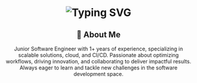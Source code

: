 <!--## Hi, I'm Immanuvel 👋-->

<div align="center">
    <h1>
        <img src="https://readme-typing-svg.herokuapp.com?font=Jetbrains+mono&size=40&duration=3000&color=00FF00&center=true&vCenter=true&width=525&lines=Hey..+I'm+Immanuvel;Welcome+to+my+Github..;" alt="Typing SVG"/>
    </h1>
</div>

<div align="center">
    <h2>🚀 About Me</h2>
    <p>Junior Software Engineer with 1+ years of experience, specializing in scalable solutions, cloud, and CI/CD. Passionate about optimizing workflows, driving innovation, and collaborating to deliver impactful results. Always eager to learn and tackle new challenges in the software development space.</p>
</div>

<!--
**imman45/imman45** is a ✨ _special_ ✨ repository because its `README.md` (this file) appears on your GitHub profile.

Here are some ideas to get you started:

- 🔭 I’m currently working on ...
- 🌱 I’m currently learning ...
- 👯 I’m looking to collaborate on ...
- 🤔 I’m looking for help with ...
- 💬 Ask me about ...
- 📫 How to reach me: ...
- 😄 Pronouns: ...
- ⚡ Fun fact: ...
-->
